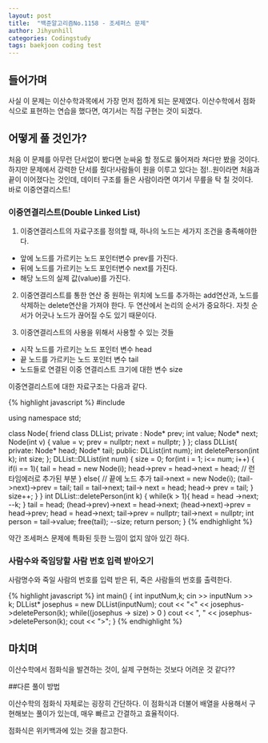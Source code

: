 ```yaml
---
layout: post
title:  "백준알고리즘No.1158 - 조세퍼스 문제"
author: Jihyunhill
categories: Codingstudy
tags: baekjoon coding test 
---
```


## 들어가며

사실 이 문제는 이산수학과목에서 가장 먼저 접하게 되는 문제였다. 이산수학에서 점화식으로 표현하는 연습을 했다면, 여기서는 직접 구현는 것이 되겠다.

## 어떻게 풀 것인가?

처음 이 문제를 아무런 단서없이 봤다면 눈싸움 할 정도로 뚫어져라 쳐다만 봤을 것이다. 하지만 문제에서 강력한 단서를 줬다!사람들이 원을 이루고 있다는 점!..원이라면 처음과 끝이 이어졌다는 것인데, 데이터 구조를 들은 사람이라면 여기서 무릎을 탁 칠 것이다. 바로 이중연결리스트!

### 이중연결리스트(Double Linked List)

1. 이중연결리스트의 자료구조를 정의할 때, 하나의 노드는 세가지 조건을 충족해야한다.

 - 앞에 노드를 가르키는 노드 포인터변수 prev를 가진다.
 - 뒤에 노드를 가르키는 노드 포인터변수 next를 가진다.
 - 해당 노드의 실제 값(value)를 가진다.

2. 이중연결리스트를 통한 연산 중 원하는 위치에 노드를 추가하는 add연산과, 노드를 삭제하는 delete연산을 가져야 한다. 두 연산에서 논리의 순서가 중요하다. 자칫 순서가 어긋나 노드가 끊어질 수도 있기 때문이다.

3. 이중연결리스트의 사용을 위해서 사용할 수 있는 것들
 
 - 시작 노드를 가르키는 노드 포인터 변수 head
 - 끝 노드를 가르키는 노드 포인터 변수 tail
 - 노드들로 연결된 이중 연결리스트 크기에 대한 변수 size

이중연결리스트에 대한 자료구조는 다음과 같다.

{% highlight javascript %}
#include<iostream>

using namespace std;

class Node{
friend class DLList;
private : 
    Node* prev;
    int value;
    Node* next;
    Node(int v)
    {
        value = v;
        prev = nullptr;
        next = nullptr;
    }
};
class DLList{
private:
    Node* head;
    Node* tail;
public:
    DLList(int num);
    int deletePerson(int k);
    int size;
};
DLList::DLList(int num)
{
    size = 0;
    for(int i = 1; i<= num; i++)
    {
        if(i == 1){
             tail = head = new Node(i);
            head->prev = head->next = head; // 런타임에러로 추가된 부분
        } 
        else{ // 끝에 노드 추가
            tail->next = new Node(i);
            (tail->next)->prev = tail;
            tail = tail->next;
            tail-> next = head;
            head-> prev = tail;
        }
        size++;
    }
}
int DLList::deletePerson(int k)
{
    while(k > 1){
        head = head ->next;
        --k;
    }
    tail = head;
    (head->prev)->next = head->next;
    (head->next)->prev = head->prev;
    head = head->next;
    tail->prev = nullptr;
    tail->next = nullptr;
    int person = tail->value;
    free(tail);
    --size;
    return person;
}
{% endhighlight %}

약간 조세퍼스 문제에 특화된 듯한 느낌이 없지 않아 있긴 하다.

### 사람수와 죽임당할 사람 번호 입력 받아오기

사람명수와 죽일 사람의 번호를 입력 받은 뒤, 죽은 사람들의 번호를 출력한다.

{% highlight javascript %}
int main()
{
    int inputNum,k;
    cin >> inputNum >> k;
    DLList* josephus = new DLList(inputNum);
    cout << "<" << josephus->deletePerson(k);
    while((josephus -> size) > 0 ) cout << ", " << josephus->deletePerson(k);
    cout << ">";
}
{% endhighlight %}

## 마치며

이산수학에서 점화식을 발견하는 것이, 실제 구현하는 것보다 어려운 것 같다??

##다른 풀이 방법

이산수학의 점화식 자체로는 굉장히 간단하다. 이 점화식과 더불어 배열을 사용해서 구현해보는 풀이가 있는데, 매우 빠르고 간결하고 효율적이다.

점화식은 위키백과에 있는 것을 참고한다.
 
